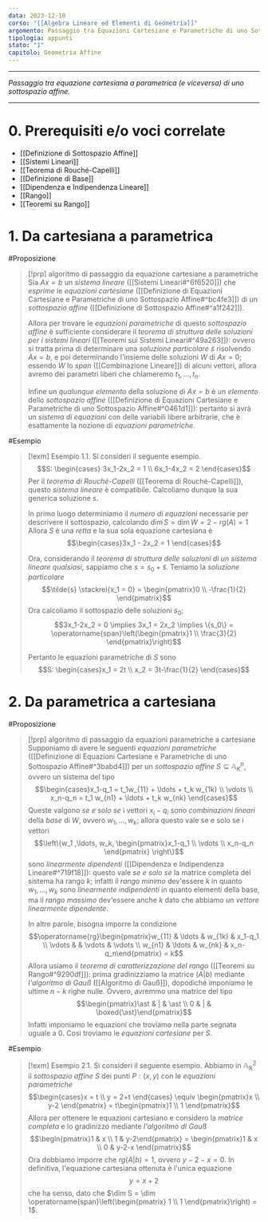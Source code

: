 ```yaml
---
data: 2023-12-10
corso: "[[Algebra Lineare ed Elementi di Geometria]]"
argomento: Passaggio tra Equazioni Cartesiane e Parametriche di uno Sottospazio Affine
tipologia: appunti
stato: "1"
capitolo: Geometria Affine
---
```

- - -
*Passaggio tra equazione cartesiana a parametrica (e viceversa) di uno sottospazio affine.*
- - -
# 0. Prerequisiti e/o voci correlate
- [[Definizione di Sottospazio Affine]]
- [[Sistemi Lineari]]
- [[Teorema di Rouché-Capelli]]
- [[Definizione di Base]]
- [[Dipendenza e Indipendenza Lineare]]
- [[Rango]]
- [[Teoremi su Rango]]
# 1. Da cartesiana a parametrica
#Proposizione 
> [!prp] algoritmo di passaggio da equazione cartesiane a parametriche
> Sia $Ax = b$ un *sistema lineare* ([[Sistemi Lineari#^6f6520]]) che *esprime* le *equazioni cartesiane* ([[Definizione di Equazioni Cartesiane e Parametriche di uno Sottospazio Affine#^bc4fe3]]) di un *sottospazio affine* ([[Definizione di Sottospazio Affine#^a1f242]]).
> 
> Allora per trovare le *equazioni parametriche* di questo *sottospazio affine* è sufficiente considerare il *teorema di struttura delle soluzioni per i sistemi lineari* ([[Teoremi sui Sistemi Lineari#^49a263]]): ovvero si tratta prima di determinare una *soluzione particolare* $\tilde{s}$ risolvendo $Ax=b$, e poi determinando l'insieme delle soluzioni $W$ di $Ax=0$; essendo $W$ lo *span* ([[Combinazione Lineare]]) di alcuni vettori, allora avremo dei parametri liberi che chiameremo $t_1, \ldots, t_n$.
> 
> Infine un *qualunque elemento* della soluzione di $Ax=b$ è un *elemento* dello *sottospazio affine* ([[Definizione di Equazioni Cartesiane e Parametriche di uno Sottospazio Affine#^0461d1]]): pertanto si avrà un *sistema di equazioni* con delle variabili libere arbitrarie, che è esattamente la nozione di *equazioni parametriche*.

#Esempio 
> [!exm] Esempio 1.1. 
> Si consideri il seguente esempio.
> $$S: \begin{cases} 3x_1-2x_2 = 1 \\ 6x_1-4x_2 = 2 \end{cases}$$
> Per il *teorema di Rouché-Capelli* ([[Teorema di Rouché-Capelli]]), questo *sistema lineare* è compatibile. Calcoliamo dunque la sua generica soluzione $s$.
> 
> In primo luogo determiniamo il *numero di equazioni* necessarie per descrivere il sottospazio, calcolando $\dim S = \dim W = 2-rg(A) = 1$
> Allora $S$ è una *retta* e la sua sola equazione cartesiana è
> $$\begin{cases}3x_1 - 2x_2 = 1 \end{cases}$$
> 
> Ora, considerando il *teorema di struttura delle soluzioni di un sistema lineare qualsiasi*, sappiamo che $s = s_0 + \tilde{s}$.
> Teniamo la *soluzione particolare* $$\tilde{s} \stackrel{x_1 = 0} = \begin{pmatrix}0 \\ -\frac{1}{2} \end{pmatrix}$$
> Ora calcoliamo il sottospazio delle soluzioni $s_0$; 
> $$3x_1-2x_2 = 0 \implies 3x_1 = 2x_2 \implies \{s_0\} = \operatorname{span}\left(\begin{pmatrix}1 \\ \frac{3}{2} \end{pmatrix}\right)$$
> 
> Pertanto le equazioni parametriche di $S$ sono
> $$S: \begin{cases}x_1 = 2t \\ x_2 = 3t-\frac{1}{2} \end{cases}$$
# 2. Da parametrica a cartesiana
#Proposizione 
> [!prp] algoritmo di passaggio da equazioni parametriche a cartesiane
> Supponiamo di avere le seguenti *equazioni parametriche* ([[Definizione di Equazioni Cartesiane e Parametriche di uno Sottospazio Affine#^3babd4]]) per un *sottospazio affine* $S \subseteq \mathbb{A}^n_K$, ovvero un sistema del tipo
> $$\begin{cases}x_1-q_1 = t_1w_{11} + \ldots + t_k w_{1k} \\ \vdots \\ x_n-q_n = t_1 w_{n1} + \ldots + t_k w_{nk}  \end{cases}$$
> Queste valgono *se e solo se* i vettori $x_i-q_i$ sono *combinazioni lineari* della *base* di $W$, ovvero $w_1, \ldots, w_k$; allora questo vale se e solo se i vettori
> $$\left\{w_1 ,\ldots, w_k, \begin{pmatrix}x_1-q_1 \\ \vdots \\ x_n-q_n \end{pmatrix} \right\}$$
> sono *linearmente dipendenti* ([[Dipendenza e Indipendenza Lineare#^719f18]]): questo vale *se e solo se* la matrice completa del sistema ha rango $k$; infatti il *rango minimo* dev'essere $k$ in quanto $w_1, \ldots, w_k$ sono *linearmente indipendenti* in quanto elementi della base, ma il *rango massimo* dev'essere anche $k$ dato che abbiamo *un vettore linearmente dipendente*.
> 
> In altre parole, bisogna imporre la condizione
> $$\operatorname{rg}\begin{pmatrix}w_{11} & \ldots & w_{1k} & x_1-q_1 \\ \vdots & & \vdots & \vdots \\ w_{n1} & \ldots & w_{nk} & x_n-q_n\end{pmatrix} = k$$
> Allora usiamo il *teorema di caratterizzazione del rango* ([[Teoremi su Rango#^9290df]]): prima gradinizziamo la matrice $(A|b)$ mediante *l'algoritmo di Gauß* ([[Algoritmo di Gauß]]), dopodiché imponiamo le ultime $n-k$ righe nulle.
> Ovvero, avremmo una matrice del tipo
> $$\begin{pmatrix}\ast & | & \ast \\ 0 & | & \boxed{\ast}\end{pmatrix}$$
> Infatti imponiamo le equazioni che troviamo nella parte segnata uguale a $0$. Così troviamo le *equazioni cartesiane* per $S$.

#Esempio 
> [!exm] Esempio 2.1.
> Si consideri il seguente esempio.
> Abbiamo in $\mathbb{A}^2_\mathbb{R}$ il *sottospazio affine* $S$ dei punti $P:(x,y)$ con le *equazioni parametriche*
> $$\begin{cases}x = t \\ y = 2+t \end{cases} \equiv \begin{pmatrix}x \\ y-2 \end{pmatrix} = t\begin{pmatrix}1 \\ 1 \end{pmatrix}$$
> Allora per ottenere le equazioni cartesiano e considero la *matrice completa* e lo gradinizzo mediante *l'algoritmo di Gauß*
> $$\begin{pmatrix}1 & x \\ 1 & y-2\end{pmatrix} = \begin{pmatrix}1 & x \\ 0 & y-2-x \end{pmatrix}$$
> Ora dobbiamo imporre che $rg(A|b) = 1$, ovvero $y-2-x = 0$.
> In definitiva, l'equazione cartesiana ottenuta è l'unica equazione
> $$y= x+2$$
> che ha senso, dato che $\dim S = \dim \operatorname{span}\left(\begin{pmatrix} 1 \\ 1 \end{pmatrix}\right) = 1$.

